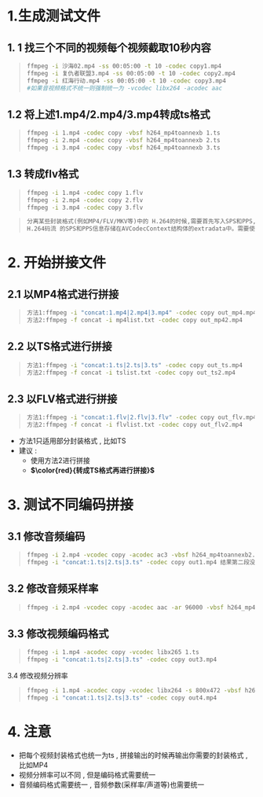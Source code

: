 # 1.生成测试文件

## 1. 1 找三个不同的视频每个视频截取10秒内容

> ```bash
> ffmpeg -i 沙海02.mp4 -ss 00:05:00 -t 10 -codec copy1.mp4 
> ffmpeg -i 复仇者联盟3.mp4 -ss 00:05:00 -t 10 -codec copy2.mp4 
> ffmpeg -i 红海行动.mp4 -ss 00:05:00 -t 10 -codec copy3.mp4 
> #如果音视频格式不统一则强制统一为 -vcodec libx264 -acodec aac
> ```

## 1.2 将上述1.mp4/2.mp4/3.mp4转成ts格式

> ```bash
> ffmpeg -i 1.mp4 -codec copy -vbsf h264_mp4toannexb 1.ts 
> ffmpeg -i 2.mp4 -codec copy -vbsf h264_mp4toannexb 2.ts 
> ffmpeg -i 3.mp4 -codec copy -vbsf h264_mp4toannexb 3.ts
> ```

## 1.3 转成flv格式

> ```bash
> ffmpeg -i 1.mp4 -codec copy 1.flv 
> ffmpeg -i 2.mp4 -codec copy 2.flv 
> ffmpeg -i 3.mp4 -codec copy 3.flv
> ```

> ```tex
> 分离某些封装格式(例如MP4/FLV/MKV等)中的 H.264的时候,需要首先写入SPS和PPS,否则会导致分离出来的数据没有SPS、PPS而无法播放。
> H.264码流 的SPS和PPS信息存储在AVCodecContext结构体的extradata中。需要使用ffmpeg中名称为 "h264_mp4toannexb" 的 bitstream filter处理
> ```

# 2. 开始拼接文件

## 2.1 以MP4格式进行拼接

>```bash
>方法1:ffmpeg -i "concat:1.mp4|2.mp4|3.mp4" -codec copy out_mp4.mp4 
>方法2:ffmpeg -f concat -i mp4list.txt -codec copy out_mp42.mp4
>```

## 2.2 以TS格式进行拼接

>```bash
>方法1:ffmpeg -i "concat:1.ts|2.ts|3.ts" -codec copy out_ts.mp4 
>方法2:ffmpeg -f concat -i tslist.txt -codec copy out_ts2.mp4
>```

## 2.3 以FLV格式进行拼接

> ```bash
> 方法1:ffmpeg -i "concat:1.flv|2.flv|3.flv" -codec copy out_flv.mp4 
> 方法2:ffmpeg -f concat -i flvlist.txt -codec copy out_flv2.mp4
> ```

* 方法1只适用部分封装格式 , 比如TS
* 建议 : 
  * 使用方法2进行拼接
  * **$\color{red}{转成TS格式再进行拼接}$**

# 3. 测试不同编码拼接

## 3.1 修改音频编码

>```bash
>ffmpeg -i 2.mp4 -vcodec copy -acodec ac3 -vbsf h264_mp4toannexb2.ts
>ffmpeg -i "concat:1.ts|2.ts|3.ts" -codec copy out1.mp4 结果第二段没有声音
>```

## 3.2 修改音频采样率

>```bash
>ffmpeg -i 2.mp4 -vcodec copy -acodec aac -ar 96000 -vbsf h264_mp4toannexb2.ts ffmpeg -i "concat:1.ts|2.ts|3.ts" -codec copy out2.mp4 第二段播放异常
>```

## 3.3 修改视频编码格式

>```bash
>ffmpeg -i 1.mp4 -acodec copy -vcodec libx265 1.ts
>ffmpeg -i "concat:1.ts|2.ts|3.ts" -codec copy out3.mp4
>```

3.4 修改视频分辨率

>```bash
>ffmpeg -i 1.mp4 -acodec copy -vcodec libx264 -s 800x472 -vbsf h264_mp4toannexb 1.ts
>ffmpeg -i "concat:1.ts|2.ts|3.ts" -codec copy out4.mp4
>```

# 4. 注意

* 把每个视频封装格式也统一为ts , 拼接输出的时候再输出你需要的封装格式 , 比如MP4
* 视频分辨率可以不同 , 但是编码格式需要统一
* 音频编码格式需要统一 , 音频参数(采样率/声道等)也需要统一

